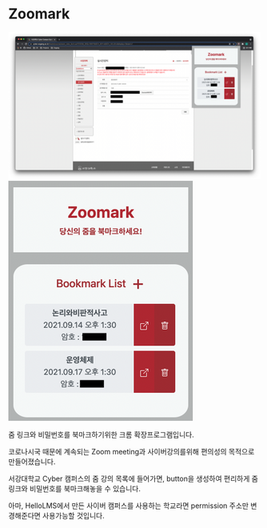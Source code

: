 # Zoomark

![screenshot](screenshot.jpg)
![screenshot](screenshot2.png)

줌 링크와 비밀번호를 북마크하기위한 크롬 확장프로그램입니다.

코로나시국 때문에 계속되는 Zoom meeting과 사이버강의를위해 편의성의 목적으로 만들어졌습니다.

서강대학교 Cyber 캠퍼스의 줌 강의 목록에 들어가면, button을 생성하여 편리하게 줌 링크와 비밀번호를 북마크해놓을 수 있습니다.

아마, HelloLMS에서 만든 사이버 캠퍼스를 사용하는 학교라면 permission 주소만 변경해준다면 사용가능할 것입니다.
